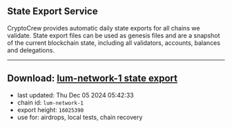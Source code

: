 ## State Export Service
CryptoCrew provides automatic daily state exports for all chains we validate. State export files can be used as genesis files and are a snapshot of the current blockchain state, including all validators, accounts, balances and delegations.

---
**Download: [lum-network-1 state export](https://dl-eu2.ccvalidators.com/SERVICE/lumnetwork/lum-network-1_export_16025390.json)**
---

- last updated: Thu Dec 05 2024 05:42:33
- chain id: `lum-network-1`
- export height: `16025390`
- use for: airdrops, local tests, chain recovery
